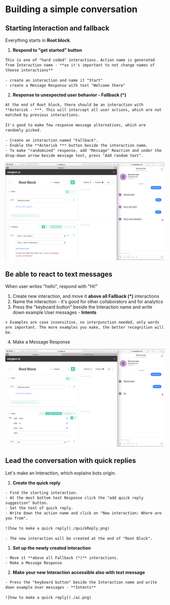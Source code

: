 # Building a simple conversation

## Starting Interaction and fallback

  Everything starts in **Root block**.

  1. **Respond to "get started" button**

    This is one of "hard coded" interactions. Action name is generated from Interaction name - **so it's important to not change names of theese interactions**

    - create an interaction and name it "Start"
    - create a Message Response with text "Welcome there"

  2. **Response to unexpected user behavior - Fallback (*)**

    At the end of Root block, there should be an interaction with **Asterisk - ***. This will intercept all user actions, which are not matched by previous interactions.

    It's good to make few response message alternatives, which are randomly picked.

    - Create an interaction named "Fallback".
    - Enable the **Asterisk *** button beside the interaction name.
    - To make "randomized" response, add "Message" Reaction and under the drop-down arrow beside message text, press "Add random text".

  ![simple conversation](./getStarted.png)

## Be able to react to text messages

  When user writes "hello", respond with "Hi!"

  1. Create new interaction, and move it **above all Fallback (*)** interactions
  2. Name the interaction - it's good for other collaborators and for analytics
  3. Press the "keyboard button" beside the Interaction name and write down example User messages - **Intents**

    > Examples are case insensitive, no interpunction needed, only words are important. The more examples you make, the better recognition will be.

  4. Make a Message Response

  ![hello response example](./helloResponse.png)

## Lead the conversation with quick replies

  Let's make an Interaction, which explains bots origin.

  1. **Create the quick reply**

    - Find the starting interaction.
    - At the most bottom text Response click the "add quick reply suggestion" button.
    - Set the text of quick reply.
    - Write down the action name and click on "New interaction: Where are you from".

    ![how to make a quick reply](./quickReply.png)

    - The new interaction will be created at the end of "Root Block".

  1. **Set up the newly created interaction**

    - Move it **above all Fallback (*)** interactions.
    - Make a Message Response

  2. **Make your new Interaction accessible also with text message**

    - Press the "keyboard button" beside the Interaction name and write down example User messages - **Intents**

    ![how to make a quick reply](./ai.png)
